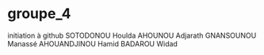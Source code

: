 # groupe_4
initiation à github
SOTODONOU Houlda
AHOUNOU Adjarath
GNANSOUNOU Manassé
AHOUANDJINOU Hamid
BADAROU Widad